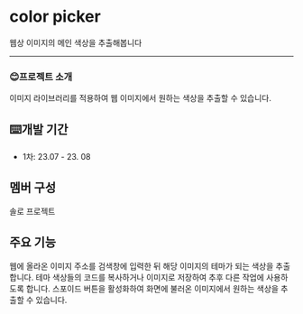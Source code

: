 # color picker
웹상 이미지의 메인 색상을 추출해봅니다

---

### 😊프로젝트 소개
이미지 라이브러리를 적용하여 웹 이미지에서 원하는 색상을 추출할 수 있습니다.


## ⌨️개발 기간
- 1차: 23.07 - 23. 08


## 멤버 구성
솔로 프로젝트


## 주요 기능
웹에 올라온 이미지 주소를 검색창에 입력한 뒤 해당 이미지의 테마가 되는 색상을 추출합니다.
테마 색상들의 코드를 복사하거나 이미지로 저장하여 추후 다른 작업에 사용하도록 합니다.
스포이드 버튼을 활성화하여 화면에 불러온 이미지에서 원하는 색상을 추출할 수 있습니다.


